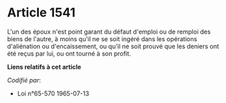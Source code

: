 # Article 1541

L'un des époux n'est point garant du défaut d'emploi ou de remploi des biens de l'autre, à moins qu'il ne se soit ingéré dans
les opérations d'aliénation ou d'encaissement, ou qu'il ne soit prouvé que les deniers ont été reçus par lui, ou ont tourné à
son profit.

**Liens relatifs à cet article**

_Codifié par_:

  - Loi n°65-570 1965-07-13
